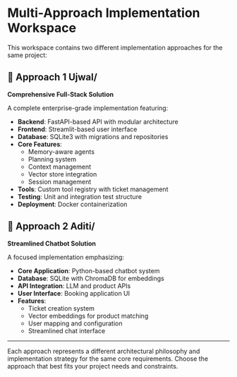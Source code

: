 # Multi-Approach Implementation Workspace

This workspace contains two different implementation approaches for the same project:

## 📁 Approach 1 Ujwal/
**Comprehensive Full-Stack Solution**

A complete enterprise-grade implementation featuring:
- **Backend**: FastAPI-based API with modular architecture
- **Frontend**: Streamlit-based user interface
- **Database**: SQLite3 with migrations and repositories
- **Core Features**: 
  - Memory-aware agents
  - Planning system
  - Context management
  - Vector store integration
  - Session management
- **Tools**: Custom tool registry with ticket management
- **Testing**: Unit and integration test structure
- **Deployment**: Docker containerization

## 📁 Approach 2 Aditi/
**Streamlined Chatbot Solution**

A focused implementation emphasizing:
- **Core Application**: Python-based chatbot system
- **Database**: SQLite with ChromaDB for embeddings
- **API Integration**: LLM and product APIs
- **User Interface**: Booking application UI
- **Features**:
  - Ticket creation system
  - Vector embeddings for product matching
  - User mapping and configuration
  - Streamlined chat interface

---

Each approach represents a different architectural philosophy and implementation strategy for the same core requirements. Choose the approach that best fits your project needs and constraints.
